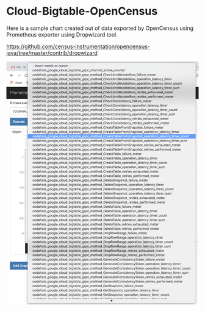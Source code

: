 # Cloud-Bigtable-OpenCensus

Here is a sample chart created out of data exported by OpenCensus using Prometheus exporter using Dropwizard tool.

https://github.com/census-instrumentation/opencensus-java/tree/master/contrib/dropwizard

![alt text](https://github.com/mayurkale22/Cloud-Bigtable-OpenCensus/blob/master/Exported-Metrics-Prometheus.png)
